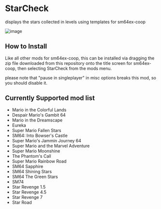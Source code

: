 # StarCheck
displays the stars collected in levels using templates for sm64ex-coop  

![image](https://github.com/andre1048576/StarCheck/assets/55166043/c0882205-b632-4331-a38a-6c57ef4c810c)

## How to Install
Like all other mods for sm64ex-coop, this can be installed via dragging the zip file downloaded from this repository onto the title screen for sm64ex-coop, then selecting StarCheck from the mods menu.

please note that "pause in singleplayer" in misc options breaks this mod, so you should disable it.

## Currently Supported mod list
- Mario in the Colorful Lands
- Despair Mario's Gambit 64
- Mario in the Dreamscape
- Eureka
- Super Mario Fallen Stars
- SM64: Into Bowser's Castle
- Super Mario's Jammin Journey 64
- Super Mario and the Marvel Adventure
- Super Mario Moonshine
- The Phantom's Call
- Super Mario Rainbow Road
- SM64 Sapphire
- SM64 Shining Stars
- SM64 The Green Stars
- SM74
- Star Revenge 1.5
- Star Revenge 4.5
- Star Revenge 7
- Star Road
